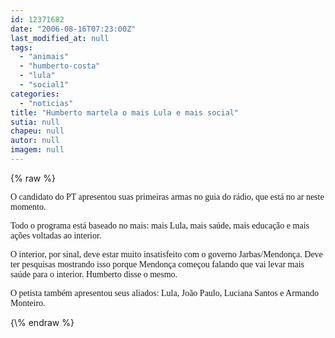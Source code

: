 ```yaml
---
id: 12371682
date: "2006-08-16T07:23:00Z"
last_modified_at: null
tags:
  - "animais"
  - "humberto-costa"
  - "lula"
  - "social1"
categories:
  - "noticias"
title: "Humberto martela o mais Lula e mais social"
sutia: null
chapeu: null
autor: null
imagem: null
---
```

{\% raw %}
<p><P><FONT face=Verdana>O candidato do PT apresentou suas primeiras armas no guia do rádio, que está no ar neste momento.</FONT></P></p>
<p><P><FONT face=Verdana>Todo o programa está baseado no mais: mais Lula, mais saúde, mais educação e mais ações voltadas ao interior.</FONT></P></p>
<p><P><FONT face=Verdana>O interior, por sinal, deve estar muito insatisfeito com o governo Jarbas/Mendonça. Deve ter&nbsp;pesquisas mostrando isso porque Mendonça começou falando que vai levar mais saúde para o interior.&nbsp;Humberto disse o mesmo.</FONT></P></p>
<p><P><FONT face=Verdana>O petista também apresentou seus aliados: Lula, João Paulo, Luciana Santos e Armando Monteiro.</FONT></P> </p>
{\% endraw %}